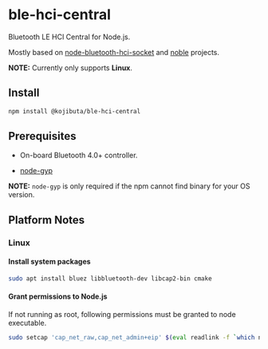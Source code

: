 # ble-hci-central

Bluetooth LE HCI Central for Node.js.

Mostly based on [node-bluetooth-hci-socket](https://github.com/noble/node-bluetooth-hci-socket) and [noble](https://github.com/noble/noble) projects.

**NOTE:** Currently only supports **Linux**.

## Install

```sh
npm install @kojibuta/ble-hci-central
```

## Prerequisites

- On-board Bluetooth 4.0+ controller.

- [node-gyp](https://github.com/nodejs/node-gyp?tab=readme-ov-file#installation)

**NOTE:** `node-gyp` is only required if the npm cannot find binary for your OS version.

## Platform Notes

### Linux

#### Install system packages

```sh
sudo apt install bluez libbluetooth-dev libcap2-bin cmake
```

#### Grant permissions to Node.js

If not running as root, following permissions must be granted to node executable.

```sh
sudo setcap 'cap_net_raw,cap_net_admin+eip' $(eval readlink -f `which node`)
```

